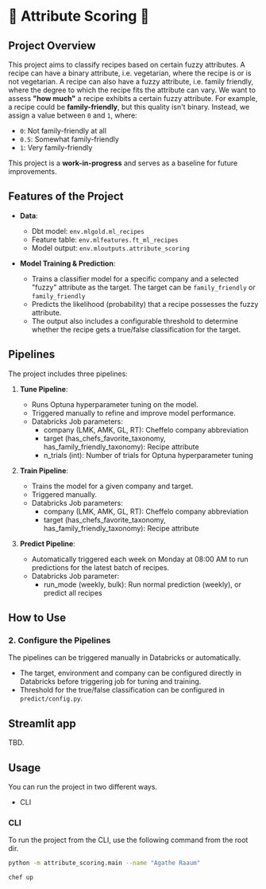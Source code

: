 # :construction: Attribute Scoring :construction:

## Project Overview

This project aims to classify recipes based on certain fuzzy attributes. A recipe can have a binary attribute, i.e. vegetarian, where the recipe is or is not vegetarian. A recipe can also have a fuzzy attribute, i.e. family friendly, where the degree to which the recipe fits the attribute can vary. We want to assess **"how much"** a recipe exhibits a certain fuzzy attribute. For example, a recipe could be **family-friendly**, but this quality isn't binary. Instead, we assign a value between `0` and `1`, where:

- `0`: Not family-friendly at all
- `0.5`: Somewhat family-friendly
- `1`: Very family-friendly

This project is a **work-in-progress** and serves as a baseline for future improvements.

## Features of the Project

- **Data**:
    - Dbt model: `env.mlgold.ml_recipes`
    - Feature table: `env.mlfeatures.ft_ml_recipes`
    - Model output: `env.mloutputs.attribute_scoring`
  
- **Model Training & Prediction**:
  - Trains a classifier model for a specific company and a selected "fuzzy" attribute as the target. The target can be `family_friendly` or `family_friendly`
  - Predicts the likelihood (probability) that a recipe possesses the fuzzy attribute.
  - The output also includes a configurable threshold to determine whether the recipe gets a true/false classification for the target.

## Pipelines

The project includes three pipelines:

1. **Tune Pipeline**:
   - Runs Optuna hyperparameter tuning on the model.
   - Triggered manually to refine and improve model performance.
   - Databricks Job parameters:
        - company (LMK, AMK, GL, RT): Cheffelo company abbreviation
        - target (has_chefs_favorite_taxonomy, has_family_friendly_taxonomy): Recipe attribute
        - n_trials (int): Number of trials for Optuna hyperparameter tuning

2. **Train Pipeline**:
   - Trains the model for a given company and target.
   - Triggered manually.
   - Databricks Job parameters:
        -  company (LMK, AMK, GL, RT): Cheffelo company abbreviation
        - target (has_chefs_favorite_taxonomy, has_family_friendly_taxonomy): Recipe attribute

3. **Predict Pipeline**:
   - Automatically triggered each week on Monday at 08:00 AM to run predictions for the latest batch of recipes.
   - Databricks Job parameter:
        - run_mode (weekly, bulk): Run normal prediction (weekly), or predict all recipes 


## How to Use

### 2. Configure the Pipelines
The pipelines can be triggered manually in Databricks or automatically.
- The target, environment and company can be configured directly in Databricks before triggering job for tuning and training.
- Threshold for the true/false classification can be configured in `predict/config.py`.


## Streamlit app

TBD.

## Usage

You can run the project in two different ways.

- CLI

### CLI
To run the project from the CLI, use the following command from the root dir.

```bash
python -m attribute_scoring.main --name "Agathe Raaum"
```

```bash
chef up
```
